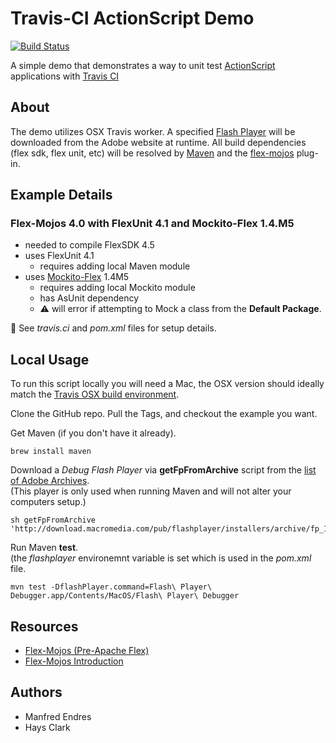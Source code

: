 # Travis-CI ActionScript Demo

[![Build Status](https://api.travis-ci.org/fproject/flexmojos-mockito-test)](https://travis-ci.org/fproject/flexmojos-mockito-test)

A simple demo that demonstrates a way to unit test [ActionScript](http://en.wikipedia.org/wiki/ActionScript) applications with [Travis CI](http://travis-ci.org)

## About
The demo utilizes OSX Travis worker.  A specified [Flash Player](http://www.adobe.com/products/flashplayer.html) will be downloaded from the Adobe website at runtime. All build dependencies (flex sdk, flex unit, etc) will be resolved by [Maven](http://maven.apache.org/) and the [flex-mojos](http://code.google.com/p/flex-mojos/) plug-in.

## Example Details

### Flex-Mojos 4.0 with FlexUnit 4.1 and Mockito-Flex 1.4.M5

  * needed to compile FlexSDK 4.5
  * uses FlexUnit 4.1
	* requires adding local Maven module
  * uses [Mockito-Flex](https://bitbucket.org/loomis/mockito-flex/wiki/Home) 1.4M5
	* requires adding local Mockito module
	* has AsUnit dependency
	* :warning: will error if attempting to Mock a class from the __Default Package__.


:blue_book: See _travis.ci_ and _pom.xml_ files for setup details.

## Local Usage
To run this script locally you will need a Mac, the OSX version should ideally match the [Travis OSX build environment](http://docs.travis-ci.com/user/osx-ci-environment).

Clone the GitHub repo. Pull the Tags, and checkout the example you want.

Get Maven (if you don't have it already).

```
brew install maven
```

Download a _Debug Flash Player_ via **getFpFromArchive** script from the [list of Adobe Archives](http://helpx.adobe.com/flash-player/kb/archived-flash-player-versions.html).  
(This 
player is only used when running Maven and will not alter your computers setup.)

```
sh getFpFromArchive 'http://download.macromedia.com/pub/flashplayer/installers/archive/fp_11.7.700.225_archive.zip'
```

Run Maven **test**.  
(the _flashplayer_ environemnt variable is set which is used in the _pom.xml_ file.

```
mvn test -DflashPlayer.command=Flash\ Player\ Debugger.app/Contents/MacOS/Flash\ Player\ Debugger
```

## Resources

 * [Flex-Mojos (Pre-Apache Flex)](http://code.google.com/p/flex-mojos/)
 * [Flex-Mojos Introduction](https://github.com/justinjmoses/flexmojos-introduction)

## Authors

 * Manfred Endres
 * Hays Clark
 
